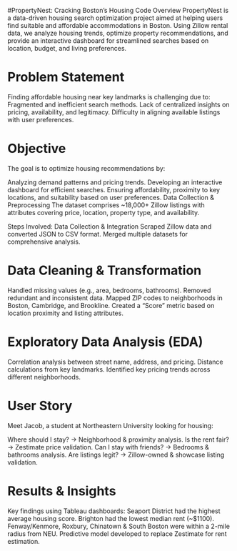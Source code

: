 #PropertyNest: Cracking Boston’s Housing Code
Overview
PropertyNest is a data-driven housing search optimization project aimed at helping users find suitable and affordable accommodations in Boston. Using Zillow rental data, we analyze housing trends, optimize property recommendations, and provide an interactive dashboard for streamlined searches based on location, budget, and living preferences.

# Problem Statement
Finding affordable housing near key landmarks is challenging due to:
Fragmented and inefficient search methods.
Lack of centralized insights on pricing, availability, and legitimacy.
Difficulty in aligning available listings with user preferences.

# Objective
The goal is to optimize housing recommendations by:

Analyzing demand patterns and pricing trends.
Developing an interactive dashboard for efficient searches.
Ensuring affordability, proximity to key locations, and suitability based on user preferences.
Data Collection & Preprocessing
The dataset comprises ~18,000+ Zillow listings with attributes covering price, location, property type, and availability.

Steps Involved:
Data Collection & Integration
Scraped Zillow data and converted JSON to CSV format.
Merged multiple datasets for comprehensive analysis.

# Data Cleaning & Transformation
Handled missing values (e.g., area, bedrooms, bathrooms).
Removed redundant and inconsistent data.
Mapped ZIP codes to neighborhoods in Boston, Cambridge, and Brookline.
Created a “Score” metric based on location proximity and listing attributes.

# Exploratory Data Analysis (EDA)

Correlation analysis between street name, address, and pricing.
Distance calculations from key landmarks.
Identified key pricing trends across different neighborhoods.

# User Story
Meet Jacob, a student at Northeastern University looking for housing:

Where should I stay? → Neighborhood & proximity analysis.
Is the rent fair? → Zestimate price validation.
Can I stay with friends? → Bedrooms & bathrooms analysis.
Are listings legit? → Zillow-owned & showcase listing validation.

# Results & Insights
Key findings using Tableau dashboards:
Seaport District had the highest average housing score.
Brighton had the lowest median rent (~$1100).
Fenway/Kenmore, Roxbury, Chinatown & South Boston were within a 2-mile radius from NEU.
Predictive model developed to replace Zestimate for rent estimation.
